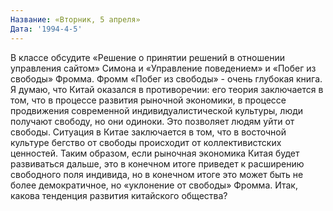 ```yaml
---
Название: «Вторник, 5 апреля»
Дата: '1994-4-5'
---
```


В классе обсудите «Решение о принятии решений в отношении управления сайтом» Симона и «Управление поведением» и «Побег из свободы» Фромма. Фромм «Побег из свободы» - очень глубокая книга. Я думаю, что Китай оказался в противоречии: его теория заключается в том, что в процессе развития рыночной экономики, в процессе продвижения современной индивидуалистической культуры, люди получают свободу, но они одиноки. Это позволяет людям уйти от свободы. Ситуация в Китае заключается в том, что в восточной культуре бегство от свободы происходит от коллективистских ценностей. Таким образом, если рыночная экономика Китая будет развиваться дальше, это в конечном итоге приведет к расширению свободного поля индивида, но в конечном итоге это может быть не более демократичное, но «уклонение от свободы» Фромма. Итак, какова тенденция развития китайского общества?

